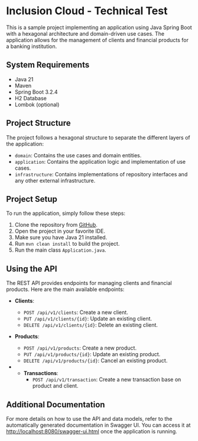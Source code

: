 # Inclusion Cloud - Technical Test

This is a sample project implementing an application using Java Spring Boot with a hexagonal architecture and domain-driven use cases.
The application allows for the management of clients and financial products for a banking institution.

## System Requirements

- Java 21
- Maven
- Spring Boot 3.2.4
- H2 Database
- Lombok (optional)

## Project Structure

The project follows a hexagonal structure to separate the different layers of the application:

- `domain`: Contains the use cases and domain entities.
- `application`: Contains the application logic and implementation of use cases.
- `infrastructure`: Contains implementations of repository interfaces and any other external infrastructure.

## Project Setup

To run the application, simply follow these steps:

1. Clone the repository from [GitHub](https://github.com/AZapata27/quind-prueba-tecnica.git).
2. Open the project in your favorite IDE.
3. Make sure you have Java 21 installed.
4. Run `mvn clean install` to build the project.
5. Run the main class `Application.java`.

## Using the API

The REST API provides endpoints for managing clients and financial products. Here are the main available endpoints:

- **Clients**:
    - `POST /api/v1/clients`: Create a new client.
    - `PUT /api/v1/clients/{id}`: Update an existing client.
    - `DELETE /api/v1/clients/{id}`: Delete an existing client.

- **Products**:
    - `POST /api/v1/products`: Create a new product.
    - `PUT /api/v1/products/{id}`: Update an existing product.
    - `DELETE /api/v1/products/{id}`: Cancel an existing product.
  
- - **Transactions**:
    - `POST /api/v1/transaction`: Create a new transaction base on product and client.

## Additional Documentation

For more details on how to use the API and data models, refer to the automatically generated documentation in Swagger UI. 
You can access it at [http://localhost:8080/swagger-ui.html](http://localhost:8080/swagger-ui.html) once the application is running.
